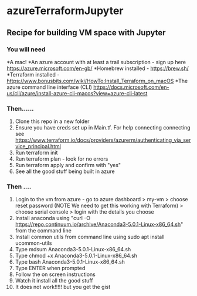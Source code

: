 # azureTerraformJupyter

## Recipe for building VM space with Jupyter

### You will need

*A mac!
*An azure account with at least a trail subscription - sign up here https://azure.microsoft.com/en-gb/
*Homebrew installed - https://brew.sh/
*Terraform installed - https://www.bonusbits.com/wiki/HowTo:Install_Terraform_on_macOS
*The azure command line interface (CLI) https://docs.microsoft.com/en-us/cli/azure/install-azure-cli-macos?view=azure-cli-latest

### Then......

1. Clone this repo in a new folder
2. Ensure you have creds set up in Main.tf.   For help connecting connecting see https://www.terraform.io/docs/providers/azurerm/authenticating_via_service_principal.html
3. Run terraform init
4. Run terraform plan - look for no errors
5. Run terraform apply and confirm with "yes"
6. See all the good stuff being built in azure

###  Then ....

1. Login to the vm from azure - go to azure dashboard > my-vm > choose reset password (NOTE We need to get this working with Terraform) > choose serial console > login with the details you choose
2. Install anaconda using "curl -O https://repo.continuum.io/archive/Anaconda3-5.0.1-Linux-x86_64.sh" from the command line
3. Install common utils from command line using  sudo apt install ucommon-utils
4. Type mdsum Anaconda3-5.0.1-Linux-x86_64.sh
5. Type chmod +x Anaconda3-5.0.1-Linux-x86_64.sh
6. Type bash Anaconda3-5.0.1-Linux-x86_64.sh
7. Type ENTER when prompted
8. Follow the on screen instructions
9. Watch it install all the good stuff
9. It does not work!!!!! but you get the gist
